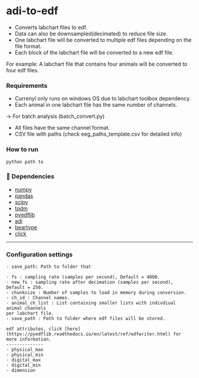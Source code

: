 # adi-to-edf
- Converts labchart files to edf.
- Data can also be downsampled(decimated) to reduce file size.
- One labchart file will be converted to multiple edf files depending on the file format.
- Each block of the labchart file will be converted to a new edf file.

For example:
A labchart file that contains four animals will be converted to four edf files.

### Requirements
- Currenyl only runs on windows OS due to labchart toolbox dependency.
- Each animal in one labchart file has the same number of channels.

-> For batch analysis (batch_convert.py)
- All files have the same channel format.
- CSV file with paths (check eeg_paths_template.csv for detailed info)

### How to run
    python path to

### :snake: Dependencies

- [numpy](https://numpy.org/)
- [pandas](https://pandas.pydata.org/)
- [scipy](https://www.scipy.org/)
- [tqdm](https://github.com/tqdm/tqdm)
- [pyedflib](https://github.com/holgern/pyedflib)
- [adi](https://github.com/JimHokanson/adinstruments_sdk_python)
- [beartype](https://github.com/beartype/beartype)
- [click](https://click.palletsprojects.com/en/8.0.x/)


---
### Configuration settings
    - save_path: Path to folder that 
    
    - fs : sampling rate (samples per second), Default = 4000.
    - new_fs : sampling rate after decimation (samples per second), Default = 250.
    - chunksize : Number of samples to load in memory during conversion.
    - ch_id : Channel names.
    - animal_ch_list : List containing smaller lists with indivdiual animal channels
    per labchart file.
    - save_path : Path to folder where edf files will be stored.
    
    edf attributes, click [here](https://pyedflib.readthedocs.io/en/latest/ref/edfwriter.html) for more information.
    --------------
    - physical_max
    - physical_min
    - digital_max
    - digital_min
    - dimension
